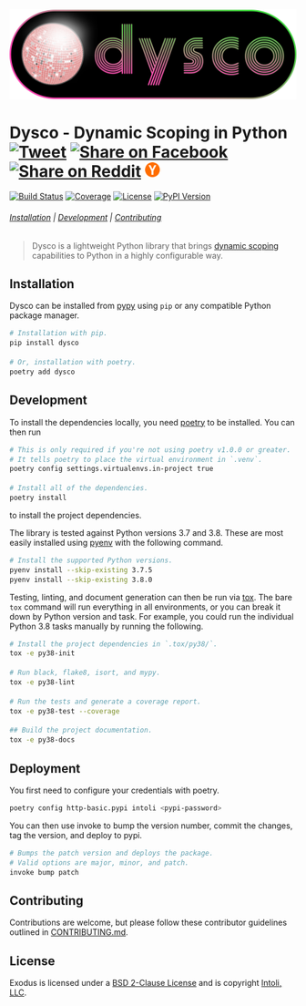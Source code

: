 ![Dysco](https://github.com/intoli/dysco/raw/master/media/dysco.png)

<h1 vertical-align="middle">Dysco - Dynamic Scoping in Python
    <a targe="_blank" href="https://twitter.com/share?url=https%3A%2F%2Fgithub.com%2Fintoli%2Fdysco%2F&text=Dysco%20-%20Configurable%20dynamic%20scoping%20for%20Python">
        <img height="26px" src="https://simplesharebuttons.com/images/somacro/twitter.png"
 +          alt="Tweet"></a>
    <a target="_blank" href="https://www.facebook.com/sharer/sharer.php?u=https%3A//github.com/intoli/dysco">
        <img height="26px" src="https://simplesharebuttons.com/images/somacro/facebook.png"
            alt="Share on Facebook"></a>
    <a target="_blank" href="http://reddit.com/submit?url=https%3A%2F%2Fgithub.com%2Fintoli%2Fdysco%2F&title=Dysco%20%E2%80%94%20Configurable%20dynamic%20scoping%20for%20Python">
        <img height="26px" src="https://simplesharebuttons.com/images/somacro/reddit.png"
            alt="Share on Reddit"></a>
    <a target="_blank" href="https://news.ycombinator.com/submitlink?u=https://github.com/intoli/dysco&t=Dysco%20%E2%80%94%20Configurable%20dynamic%20scoping%20for%20Python">
        <img height="26px" src="https://github.com/intoli/dysco/raw/master/media/ycombinator.png"
            alt="Share on Hacker News"></a>
</h1>

<p align="left">
    <a href="https://circleci.com/gh/intoli/dysco/tree/master">
        <img src="https://img.shields.io/circleci/project/github/intoli/dysco/master.svg"
            alt="Build Status"></a>
    <a href="https://circleci.intoli.com/artifacts/intoli/dysco/coverage-report/index.html">
        <img src="https://img.shields.io/badge/dynamic/json.svg?label=coverage&colorB=ff69b4&query=$.coverage&uri=https://circleci.intoli.com/artifacts/intoli/dysco/coverage-report/total-coverage.json"
          alt="Coverage"></a>
    <a href="https://github.com/intoli/dysco/blob/master/LICENSE.md">
        <img src="https://img.shields.io/pypi/l/dysco.svg"
            alt="License"></a>
    <a href="https://pypi.python.org/pypi/dysco/">
        <img src="https://img.shields.io/pypi/v/dysco.svg"
            alt="PyPI Version"></a>
</p>

###### [Installation](#installation) | [Development](#development) | [Contributing](#contributing)

> Dysco is a lightweight Python library that brings [dynamic scoping](https://en.wikipedia.org/wiki/Scope_(computer_science)#Dynamic_scoping) capabilities to Python in a highly configurable way.


## Installation

Dysco can be installed from [pypy](https://pypi.org/project/dysco/) using `pip` or any compatible Python package manager.

```bash
# Installation with pip.
pip install dysco

# Or, installation with poetry.
poetry add dysco
```

## Development

To install the dependencies locally, you need [poetry](https://poetry.eustace.io/docs/#installation) to be installed.
You can then run

```bash
# This is only required if you're not using poetry v1.0.0 or greater.
# It tells poetry to place the virtual environment in `.venv`.
poetry config settings.virtualenvs.in-project true

# Install all of the dependencies.
poetry install
```

to install the project dependencies.

The library is tested against Python versions 3.7 and 3.8.
These are most easily installed using [pyenv](https://github.com/pyenv/pyenv#installation) with the following command.

```bash
# Install the supported Python versions.
pyenv install --skip-existing 3.7.5
pyenv install --skip-existing 3.8.0
```

Testing, linting, and document generation can then be run via [tox](https://tox.readthedocs.io/en/latest/).
The bare `tox` command will run everything in all environments, or you can break it down by Python version and task.
For example, you could run the individual Python 3.8 tasks manually by running the following.

```bash
# Install the project dependencies in `.tox/py38/`.
tox -e py38-init

# Run black, flake8, isort, and mypy.
tox -e py38-lint

# Run the tests and generate a coverage report.
tox -e py38-test --coverage

## Build the project documentation.
tox -e py38-docs
```

## Deployment

You first need to configure your credentials with poetry.

```bash
poetry config http-basic.pypi intoli <pypi-password>
```

You can then use invoke to bump the version number, commit the changes, tag the version, and deploy to pypi.

```bash
# Bumps the patch version and deploys the package.
# Valid options are major, minor, and patch.
invoke bump patch
```

## Contributing

Contributions are welcome, but please follow these contributor guidelines outlined in [CONTRIBUTING.md](CONTRIBUTING.md).


## License

Exodus is licensed under a [BSD 2-Clause License](LICENSE.md) and is copyright [Intoli, LLC](https://intoli.com).
